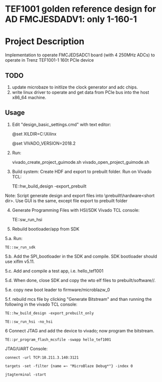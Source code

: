 # TEF1001 golden reference design for AD FMCJESDADV1: only 1-160-1
Project Description
==========================================================================

Implementation to operate FMCJEDSADC1 board (with 4 250MHz ADCs) to operate in Trenz TEF1001-1 160t PCIe device


## TODO
1. update microbaze to initlize the clock generator and adc chips.
2. write linux driver to operate and get data from PCIe bus into the host x86\_64 machine.

## Usage
1. Edit "design_basic_settings.cmd" with text editor:

      @set XILDIR=C:\Xilinx
      
      @set VIVADO_VERSION=2018.2
2. Run:

    vivado_create_project_guimode.sh
    vivado_open_project_guimode.sh

3. Build system: Create HDF and export to prebuilt folder. Run on Vivado TCL: 

     TE::hw_build_design -export_prebuilt

Note: Script generate design and export files into \prebuilt\hardware\<short dir>. Use GUI is the same, except file export to prebuilt folder

4. Generate Programming Files with HSI/SDK Vivado TCL console: 

    TE::sw_run_hsi

5. Rebuild bootloader/app from SDK

5.a. Run: 

    TE::sw_run_sdk

5.b. Add the SPI_bootloader in the SDK and compile. SDK bootloader should use xiflm v5.11. 

5.c. Add and compile a test app, i.e. hello_tef1001 

5.d. When done, close SDK and copy the wto elf files to prebuilt/software/<board name>/. 
      
5.e. copy new boot leader to firmware/microblazw_0 

5.f. rebuild mcs file by clicking "Generate Bitstream" and than running the following in the vivado TCL console: 

    TE::hw_build_design -export_prebuilt_only

    TE::sw_run_hsi -no_hsi

6 Connect JTAG and add the device to vivado; now program the bitstream.

    TE::pr_program_flash_mcsfile -swapp hello_tef1001

JTAG/UART Console:

    connect -url TCP:10.211.3.140:3121

    targets -set -filter {name =~ "MicroBlaze Debug*"} -index 0

    jtagterminal -start

